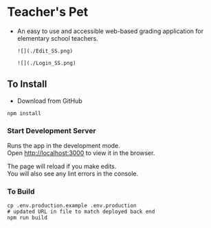 # Teacher's Pet
  * An easy to use and accessible web-based grading application for elementary school teachers.

        ![](./Edit_SS.png)

        ![](./Login_SS.png)


## To Install
  * Download from GitHub

```
npm install
```

### Start Development Server

Runs the app in the development mode.<br>
Open [http://localhost:3000](http://localhost:3000) to view it in the browser.

The page will reload if you make edits.<br>
You will also see any lint errors in the console.

### To Build

```
cp .env.production.example .env.production
# updated URL in file to match deployed back end
npm run build
```
